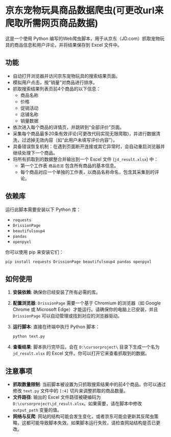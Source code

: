 # 京东宠物玩具商品数据爬虫(可更改url来爬取所需网页商品数据)

这是一个使用 Python 编写的Web爬虫脚本，用于从京东（JD.com）抓取宠物玩具的商品信息和用户评论，并将结果保存到 Excel 文件中。

## 功能

- 自动打开浏览器并访问京东宠物玩具的搜索结果页面。
- 模拟用户点击，按“销量”对商品进行排序。
- 抓取搜索结果列表页前4个商品的以下信息：
  - 商品名称
  - 价格
  - 促销活动
  - 店铺名称
  - 销量数据
- 依次进入每个商品的详情页，并跳转到“全部评价”页面。
- 采集每个商品最多20条有效评论(可更改代码实现无限爬取)，并进行数据清洗，过滤掉无效内容（如“此用户未填写评价内容”）。
- 具备错误恢复机制：在遇到页面断开连接或其它异常时，会自动重启浏览器并继续处理下一个商品。
- 将所有抓取到的数据整合并输出到一个 Excel 文件 (`jd_result.xlsx`) 中：
  - 第一个工作表 `商品总览` 包含所有商品的基本信息。
  - 每个商品对应一个单独的工作表，以商品名称命名，包含其采集到的评论。

## 依赖库

运行此脚本需要安装以下 Python 库：

- `requests`
- `DrissionPage`
- `beautifulsoup4`
- `pandas`
- `openpyxl`

你可以使用 pip 来安装它们：
```bash
pip install requests DrissionPage beautifulsoup4 pandas openpyxl
```

## 如何使用

1.  **安装依赖**:
    确保你已经安装了所有必需的库。

2.  **配置浏览器**:
    `DrissionPage` 需要一个基于 Chromium 的浏览器（如 Google Chrome 或 Microsoft Edge）才能运行。请确保你的电脑上已安装，并且 `DrissionPage` 可以自动管理或找到对应的浏览器驱动。

3.  **运行脚本**:
    直接在终端中执行 Python 脚本：
    ```bash
    python text.py
    ```

4.  **查看结果**:
    脚本执行完毕后，会在 `D:\cursorproject\` 目录下生成一个名为 `jd_result.xlsx` 的 Excel 文件。你可以打开它来查看抓取到的数据。

## 注意事项

- **抓取数量限制**: 当前脚本被设置为只抓取搜索结果中的前4个商品。你可以通过修改 `text.py` 文件中的 `[:4]` 切片来调整抓取的商品数量。
- **文件路径**: 输出的 Excel 文件路径被硬编码为 `D:\cursorproject\jd_result.xlsx`。如果需要，请在脚本中修改 `output_path` 变量的值。
- **网络与反爬**: 网站的结构可能会发生变化，或者京东可能会更新其反爬虫策略，这都可能导致脚本失效。如果脚本运行失败，请检查网站结构是否已更改。